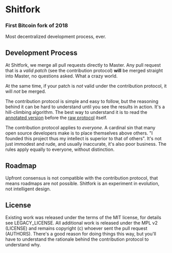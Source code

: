 # Shitfork
### First Bitcoin fork of 2018
Most decentralized development process, ever.

Development Process
----------------

At Shitfork, we merge all pull requests directly to Master. Any pull request that is a _valid patch_ (see the contribution protocol) **will** be merged straight into Master, no questions asked. What a crazy world.

At the same time, if your patch is _not_ valid under the contribution protocol, it will _not_ be merged.

The contribution protocol is simple and easy to follow, but the reasoning behind it can be hard to understand until you see the results in action. It's a hill-climbing algorithm. The best way to understand it is to read the [annotated version](shitfork.org/annotated-c4.html) before the [raw protocol](CONTRIBUTING.MD) itself.

The contribution protocol applies to _everyone_. A cardinal sin that many open source developers make is to place themselves above others. "I founded this project thus my intellect is superior to that of others". It's not just immodest and rude, and usually inaccurate, it's also poor business. The rules apply equally to everyone, without distinction.

Roadmap
-------------------
Upfront consensus is not compatible with the contribution protocol, that means roadmaps are not possible. Shitfork is an experiment in evolution, not intelligent design.

License
-------

Existing work was released under the terms of the MIT license, for details see LEGACY_LICENSE. All additional work is released under the MPL v2 (LICENSE) and remains copyright (c) whoever sent the pull request (AUTHORS). There's a good reason for doing things this way, but you'll have to understand the rationale behind the contribution protocol to understand why.
